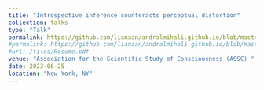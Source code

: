 ```yaml
---
title: "Introspective inference counteracts perceptual distortion"
collection: talks
type: "Talk"
permalink: https://github.com/lianaan/andralmihali.github.io/blob/master/_talks/ASSC.pdf
#permalink: https://github.com/lianaan/andralmihali.github.io/blob/master/files/assc.pdf
#url: /files/Resume.pdf
venue: "Association for the Scientific Study of Consciousness (ASSC) "
date: 2023-06-25
location: "New York, NY"
---
```

